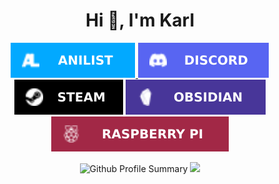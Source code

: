 <h1 align="center">Hi 👋, I'm Karl</h1>

<p align="center">
<a href="https://anilist.co/user/Thetheus/">
<img src="badges/Anilist.svg" alt="Anilist">
</a>
<img src="badges/Discord.svg" alt="Discord">
<img src="badges/Steam.svg" alt="Steam">
<a href="https://github.com/karl-zschiebsch/vault">
<img src="badges/Obsidian.svg" alt="Obsidian">
</a>
<img src="badges/RasberryPi.svg" alt="Rasberry Pi">
</p>

<p align="center">
<img src="https://github-profile-summary-cards.vercel.app/api/cards/profile-details?username=karl-zschiebsch&theme=tokyonight" alt="Github Profile Summary">
<img src="https://github-readme-stats.vercel.app/api/top-langs/?username=karl-zschiebsch&theme=tokyonight&layout=compact&langs_count=10">
</p>